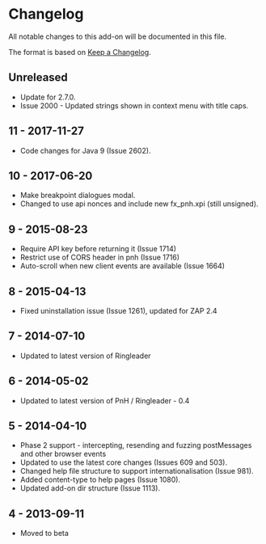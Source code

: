 # Changelog
All notable changes to this add-on will be documented in this file.

The format is based on [Keep a Changelog](https://keepachangelog.com/en/1.0.0/).

## Unreleased

- Update for 2.7.0.
- Issue 2000 - Updated strings shown in context menu with title caps.

## 11 - 2017-11-27

- Code changes for Java 9 (Issue 2602).

## 10 - 2017-06-20

- Make breakpoint dialogues modal.
- Changed to use api nonces and include new fx_pnh.xpi (still unsigned).

## 9 - 2015-08-23

- Require API key before returning it (Issue 1714)
- Restrict use of CORS header in pnh (Issue 1716)
- Auto-scroll when new client events are available (Issue 1664)

## 8 - 2015-04-13

- Fixed uninstallation issue (Issue 1261), updated for ZAP 2.4

## 7 - 2014-07-10

- Updated to latest version of Ringleader

## 6 - 2014-05-02

- Updated to latest version of PnH / Ringleader - 0.4

## 5 - 2014-04-10

- Phase 2 support - intercepting, resending and fuzzing postMessages and other browser events
- Updated to use the latest core changes (Issues 609 and 503).
- Changed help file structure to support internationalisation (Issue 981).
- Added content-type to help pages (Issue 1080).
- Updated add-on dir structure (Issue 1113).

## 4 - 2013-09-11

- Moved to beta

